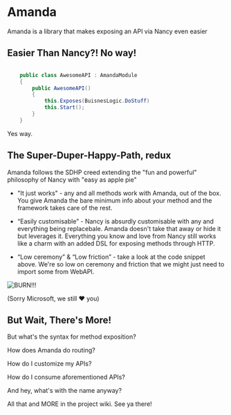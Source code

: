 Amanda
======

Amanda is a library that makes exposing an API via Nancy even easier

Easier Than Nancy?! No way!
--------------------------------------------
```C#

    public class AwesomeAPI : AmandaModule
    {
        public AwesomeAPI()
        {
            this.Exposes(BuisnesLogic.DoStuff)
            this.Start();
        }
    }

```

Yes way.

The Super-Duper-Happy-Path, redux
----------------------------------------------------
Amanda follows the SDHP creed extending the "fun and powerful" philosophy of Nancy with "easy as apple pie"

* "It just works" - any and all methods work with Amanda, out of the box. You give Amanda the bare minimum info about your method and the framework takes care of the rest.

* “Easily customisable” - Nancy is absurdly customisable with any and everything being replacebale. Amanda doesn't take that away or hide it but leverages it. Everything you know and love from Nancy still works like a charm with an added DSL for exposing methods through HTTP.

* “Low ceremony” & “Low friction” - take a look at the code snippet above. We're so low on ceremony and friction that we might just need to import some from WebAPI.

![BURN!!!](http://www.zgeek.com/wp-content/uploads/2012/09/kelso-burn.jpg)  

(Sorry Microsoft, we still ♥ you)

But Wait, There's More!
----------------------------------
But what's the syntax for method exposition?

How does Amanda do routing?

How do I customize my APIs?

How do I consume aforementioned APIs?

And hey, what's with the name anyway?

All that and MORE in the project wiki. See ya there!

